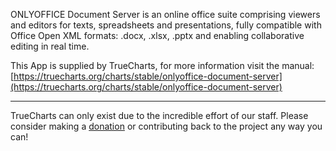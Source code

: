 ONLYOFFICE Document Server is an online office suite comprising viewers and editors for texts, spreadsheets and presentations, fully compatible with Office Open XML formats: .docx, .xlsx, .pptx and enabling collaborative editing in real time.

This App is supplied by TrueCharts, for more information visit the manual: [https://truecharts.org/charts/stable/onlyoffice-document-server](https://truecharts.org/charts/stable/onlyoffice-document-server)

---

TrueCharts can only exist due to the incredible effort of our staff.
Please consider making a [donation](https://truecharts.org/about/sponsor) or contributing back to the project any way you can!
